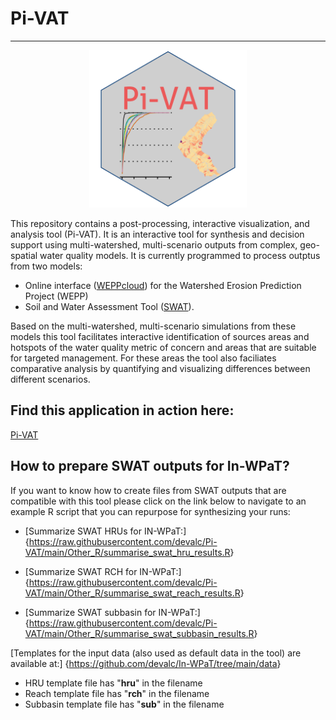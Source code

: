 # Pi-VAT
***
<p align="center">
  <img src="https://raw.githubusercontent.com/devalc/In-WPaT/main/www/Pi-VAT_hex.svg" width=50%/>
</p>

This repository contains a post-processing, interactive visualization, and analysis tool (Pi-VAT). It is an interactive tool for synthesis and decision support using multi-watershed, multi-scenario outputs from complex, geo-spatial water quality models. It is currently programmed to process outptus from two models:

- Online interface ([WEPPcloud](<https://wepp.cloud/weppcloud/>)) for the Watershed Erosion Prediction Project (WEPP) 
- Soil and Water Assessment Tool ([SWAT](<https://swat.tamu.edu/>)). 

Based on the multi-watershed, multi-scenario simulations from these models this tool facilitates interactive identification of sources areas and hotspots of the water quality metric of concern and areas that are suitable for targeted management. For these areas the tool also faciliates comparative analysis by quantifying and visualizing differences between different scenarios. 


## Find this application in action here:

[Pi-VAT](<https://cdeval.shinyapps.io/Pi-VAT/>)


## How to prepare SWAT outputs for In-WPaT?

If you want to know how to create files from SWAT outputs that are compatible with this tool
please click on the link below to navigate to an example R script that you can
repurpose for synthesizing your runs:


- [Summarize SWAT HRUs for IN-WPaT:]{<https://raw.githubusercontent.com/devalc/Pi-VAT/main/Other_R/summarise_swat_hru_results.R>}

- [Summarize SWAT RCH for IN-WPaT:]{<https://raw.githubusercontent.com/devalc/Pi-VAT/main/Other_R/summarise_swat_reach_results.R>}

- [Summarize SWAT subbasin for IN-WPaT:]{<https://raw.githubusercontent.com/devalc/Pi-VAT/main/Other_R/summarise_swat_subbasin_results.R>}


[Templates for the input data (also used as default data in the tool) are available at:] {<https://github.com/devalc/In-WPaT/tree/main/data>}

- HRU template file has "__hru__" in the filename
- Reach template file has "__rch__" in the filename
- Subbasin template file has "__sub__" in the filename
